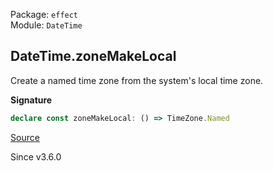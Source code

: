 Package: `effect`<br />
Module: `DateTime`<br />

## DateTime.zoneMakeLocal

Create a named time zone from the system's local time zone.

**Signature**

```ts
declare const zoneMakeLocal: () => TimeZone.Named
```

[Source](https://github.com/Effect-TS/effect/tree/main/packages/effect/src/DateTime.ts#L555)

Since v3.6.0